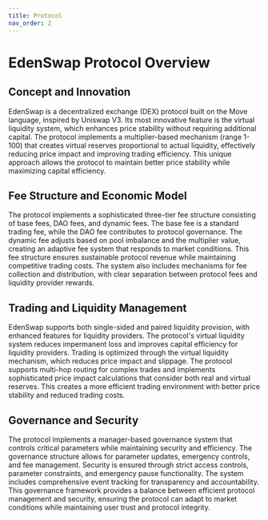 ```yaml
---
title: Protocol
nav_order: 2
---
```

# EdenSwap Protocol Overview

## Concept and Innovation

EdenSwap is a decentralized exchange (DEX) protocol built on the Move language, inspired by Uniswap V3. Its most innovative feature is the virtual liquidity system, which enhances price stability without requiring additional capital. The protocol implements a multiplier-based mechanism (range 1-100) that creates virtual reserves proportional to actual liquidity, effectively reducing price impact and improving trading efficiency. This unique approach allows the protocol to maintain better price stability while maximizing capital efficiency.

## Fee Structure and Economic Model

The protocol implements a sophisticated three-tier fee structure consisting of base fees, DAO fees, and dynamic fees. The base fee is a standard trading fee, while the DAO fee contributes to protocol governance. The dynamic fee adjusts based on pool imbalance and the multiplier value, creating an adaptive fee system that responds to market conditions. This fee structure ensures sustainable protocol revenue while maintaining competitive trading costs. The system also includes mechanisms for fee collection and distribution, with clear separation between protocol fees and liquidity provider rewards.

## Trading and Liquidity Management

EdenSwap supports both single-sided and paired liquidity provision, with enhanced features for liquidity providers. The protocol's virtual liquidity system reduces impermanent loss and improves capital efficiency for liquidity providers. Trading is optimized through the virtual liquidity mechanism, which reduces price impact and slippage. The protocol supports multi-hop routing for complex trades and implements sophisticated price impact calculations that consider both real and virtual reserves. This creates a more efficient trading environment with better price stability and reduced trading costs.

## Governance and Security

The protocol implements a manager-based governance system that controls critical parameters while maintaining security and efficiency. The governance structure allows for parameter updates, emergency controls, and fee management. Security is ensured through strict access controls, parameter constraints, and emergency pause functionality. The system includes comprehensive event tracking for transparency and accountability. This governance framework provides a balance between efficient protocol management and security, ensuring the protocol can adapt to market conditions while maintaining user trust and protocol integrity.
